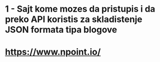 # 1 - Sajt kome mozes da pristupis i da preko API koristis za skladistenje JSON formata tipa blogove 
# https://www.npoint.io/

